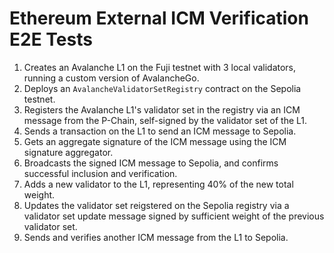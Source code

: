 # Ethereum External ICM Verification E2E Tests

1. Creates an Avalanche L1 on the Fuji testnet with 3 local validators, running a custom version of AvalancheGo.
1. Deploys an `AvalancheValidatorSetRegistry` contract on the Sepolia testnet.
1. Registers the Avalanche L1's validator set in the registry via an ICM message from the P-Chain, self-signed by the validator set of the L1.
1. Sends a transaction on the L1 to send an ICM message to Sepolia.
1. Gets an aggregate signature of the ICM message using the ICM signature aggregator.
1. Broadcasts the signed ICM message to Sepolia, and confirms successful inclusion and verification.
1. Adds a new validator to the L1, representing 40% of the new total weight.
1. Updates the validator set reigstered on the Sepolia registry via a validator set update message signed by sufficient weight of the previous validator set.
1. Sends and verifies another ICM message from the L1 to Sepolia.
